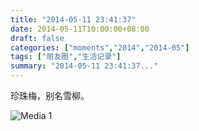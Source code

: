 ```yaml
---
title: "2014-05-11 23:41:37"
date: 2014-05-11T10:00:00+08:00
draft: false
categories: ["moments","2014","2014-05"]
tags: ["朋友圈","生活记录"]
summary: "2014-05-11 23:41:37..."
---
```


珍珠梅，别名雪柳。

![Media 1](/Moments/photos/2014-05-11/201405112341370.jpg)

